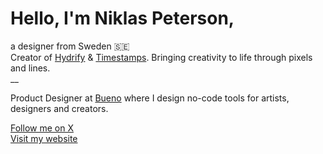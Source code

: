 # Hello, I'm Niklas Peterson,
a designer from Sweden 🇸🇪<br/>
Creator of [Hydrify](https://hydrify.app) & [Timestamps](https://timestamps.app). Bringing creativity to life through pixels and lines.<br/>
__

Product Designer at [Bueno](https://bueno.art/) where I design no-code tools for artists, designers and creators.<br />

[Follow me on X](https://x.com/niklas_peterson) <br />
[Visit my website](https://niklaspeterson.com/)
